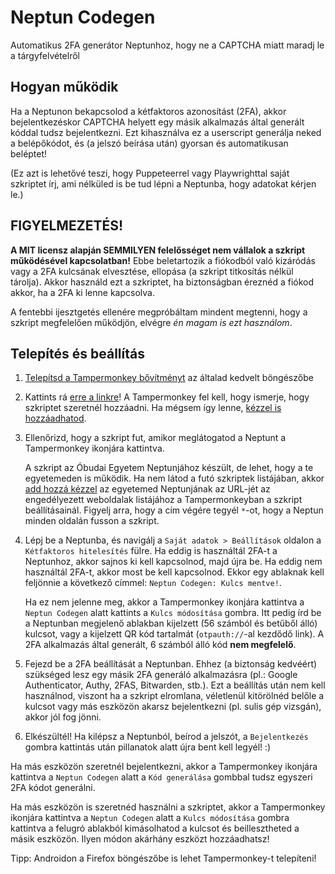 # Neptun Codegen

Automatikus 2FA generátor Neptunhoz, hogy ne a CAPTCHA miatt maradj le a tárgyfelvételről

## Hogyan működik

Ha a Neptunon bekapcsolod a kétfaktoros azonosítást (2FA), akkor bejelentkezéskor CAPTCHA helyett egy másik alkalmazás által generált kóddal tudsz bejelentkezni. Ezt kihasználva ez a userscript generálja neked a belépőkódot, és (a jelszó beírása után) gyorsan és automatikusan beléptet!

(Ez azt is lehetővé teszi, hogy Puppeteerrel vagy Playwrighttal saját szkriptet írj, ami nélküled is be tud lépni a Neptunba, hogy adatokat kérjen le.)

## FIGYELMEZETÉS!

**A MIT licensz alapján SEMMILYEN felelősséget nem vállalok a szkript működésével kapcsolatban!** Ebbe beletartozik a fiókodból való kizáródás vagy a 2FA kulcsának elvesztése, ellopása (a szkript titkosítás nélkül tárolja). Akkor használd ezt a szkriptet, ha biztonságban éreznéd a fiókod akkor, ha a 2FA ki lenne kapcsolva.

A fentebbi ijesztgetés ellenére megpróbáltam mindent megtenni, hogy a szkript megfelelően működjön, elvégre *én magam is ezt használom*.

## Telepítés és beállítás

1. [Telepítsd a Tampermonkey bővítményt](https://www.tampermonkey.net/#download) az általad kedvelt böngészőbe
2. Kattints rá <a href="https://raw.githubusercontent.com/fzs111/neptun-codegen/main/userscript.user.js" target="_blank" >erre a linkre</a>! A Tampermonkey fel kell, hogy ismerje, hogy szkriptet szeretnél hozzáadni. Ha mégsem így lenne, [kézzel is hozzáadhatod](https://www.tampermonkey.net/faq.php#Q102).
3. Ellenőrizd, hogy a szkript fut, amikor meglátogatod a Neptunt a Tampermonkey ikonjára kattintva. 

    A szkript az Óbudai Egyetem Neptunjához készült, de lehet, hogy a te egyetemeden is működik. Ha nem látod a futó szkriptek listájában, akkor [add hozzá kézzel](https://www.tampermonkey.net/faq.php#Q103) az egyetemed Neptunjának az URL-jét az engedélyezett weboldalak listájához a Tampermonkeyban a szkript beállításainál. Figyelj arra, hogy a cím végére tegyél `*`-ot, hogy a Neptun minden oldalán fusson a szkript.
4. Lépj be a Neptunba, és navigálj a `Saját adatok > Beállítások` oldalon a `Kétfaktoros hitelesítés` fülre. Ha eddig is használtál 2FA-t a Neptunhoz, akkor sajnos ki kell kapcsolnod, majd újra be. Ha eddig nem használtál 2FA-t, akkor most be kell kapcsolnod. Ekkor egy ablaknak kell feljönnie a következő címmel: `Neptun Codegen: Kulcs mentve!`. 

    Ha ez nem jelenne meg, akkor a Tampermonkey ikonjára kattintva a `Neptun Codegen` alatt kattints a `Kulcs módosítása` gombra. Itt pedig írd be a Neptunban megjelenő ablakban kijelzett (56 számból és betűből álló) kulcsot, vagy a kijelzett QR kód tartalmát (`otpauth://`-al kezdődő link). A 2FA alkalmazás által generált, 6 számból álló kód **nem megfelelő**.

5. Fejezd be a 2FA beállítását a Neptunban. Ehhez (a biztonság kedvéért) szükséged lesz egy másik 2FA generáló alkalmazásra (pl.: Google Authenticator, Authy, 2FAS, Bitwarden, stb.). Ezt a beállítás után nem kell használnod, viszont ha a szkript elromlana, véletlenül kitörölnéd belőle a kulcsot vagy más eszközön akarsz bejelentkezni (pl. sulis gép vizsgán), akkor jól fog jönni.
6. Elkészültél! Ha kilépsz a Neptunból, beírod a jelszót, a `Bejelentkezés` gombra kattintás után pillanatok alatt újra bent kell legyél! :)

Ha más eszközön szeretnél bejelentkezni, akkor a Tampermonkey ikonjára kattintva a `Neptun Codegen` alatt a `Kód generálása` gombbal tudsz egyszeri 2FA kódot generálni.

Ha más eszközön is szeretnéd használni a szkriptet, akkor a Tampermonkey ikonjára kattintva a `Neptun Codegen` alatt a `Kulcs módosítása` gombra kattintva a felugró ablakból kimásolhatod a kulcsot és beillesztheted a másik eszközön. Ilyen módon akárhány eszközt hozzáadhatsz! 

Tipp: Androidon a Firefox böngészőbe is lehet Tampermonkey-t telepíteni!
